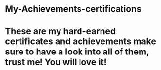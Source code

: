 # My-Achievements-certifications
<h1></b>These are my hard-earned certificates and achievements make sure to have a look into all of them, trust me! You will love it!</b></h1>
